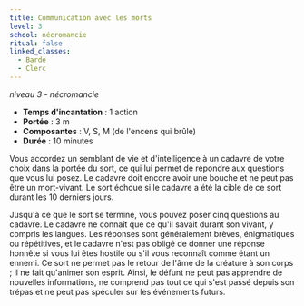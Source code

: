 ```yaml
---
title: Communication avec les morts
level: 3
school: nécromancie
ritual: false
linked_classes:
  - Barde
  - Clerc
---
```

*niveau 3 - nécromancie*

- **Temps d'incantation** : 1 action
- **Portée** : 3 m
- **Composantes** : V, S, M (de l'encens qui brûle)
- **Durée** : 10 minutes

Vous accordez un semblant de vie et d'intelligence à un cadavre de votre choix dans la portée du sort, ce qui lui permet de répondre aux questions que vous lui posez. Le cadavre doit encore avoir une bouche et ne peut pas être un mort-vivant. Le sort échoue si le cadavre a été la cible de ce sort durant les 10 derniers jours.

Jusqu'à ce que le sort se termine, vous pouvez poser cinq questions au cadavre. Le cadavre ne connaît que ce qu'il savait durant son vivant, y compris les langues. Les réponses sont généralement brèves, énigmatiques ou répétitives, et le cadavre n'est pas obligé de donner une réponse honnête si vous lui êtes hostile ou s'il vous reconnaît comme étant un ennemi. Ce sort ne permet pas le retour de l'âme de la créature à son corps ; il ne fait qu'animer son esprit. Ainsi, le défunt ne peut pas apprendre de nouvelles informations, ne comprend pas tout ce qui s'est passé depuis son trépas et ne peut pas spéculer sur les événements futurs.